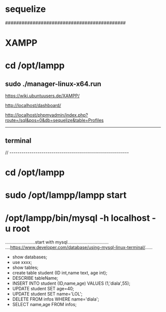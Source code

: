 # sequelize


############################################
# XAMPP

# cd /opt/lampp
## sudo ./manager-linux-x64.run

<https://wiki.ubuntuusers.de/XAMPP/>

<http://localhost/dashboard/>

<http://localhost/phpmyadmin/index.php?route=/sql&pos=0&db=sequelize&table=Profiles>

-----------------------------------------

## terminal
// ------------------------------------------------------------
# cd /opt/lampp
# sudo /opt/lampp/lampp start

# /opt/lampp/bin/mysql -h localhost -u root

........................start with mysql.................................
....<https://www.developer.com/database/using-mysql-linux-terminal/>......

- show databases;
- use xxxx;
- show tables;
- create table student (ID int,name text, age int);
- DESCRIBE tableName;
- INSERT INTO student (ID,name,age) VALUES (1,'diala',55);
- UPDATE student SET age=40;
- UPDATE student SET name='LOL';
- DELETE FROM infos WHERE name='diala';
- SELECT name,age FROM infos;








